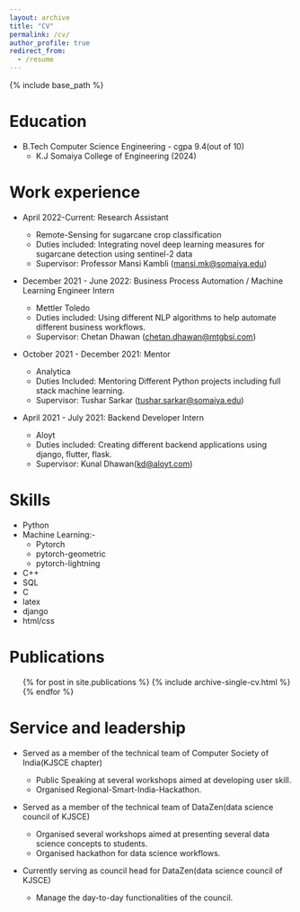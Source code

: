 ```yaml
---
layout: archive
title: "CV"
permalink: /cv/
author_profile: true
redirect_from:
  - /resume
---
```


{% include base_path %}

Education
======
* B.Tech Computer Science Engineering - cgpa 9.4(out of 10)
  * K.J Somaiya College of Engineering (2024)

Work experience
======
* April 2022-Current: Research Assistant
  * Remote-Sensing for sugarcane crop classification
  * Duties included: Integrating novel deep learning measures for sugarcane detection using sentinel-2 data
  * Supervisor: Professor Mansi Kambli (mansi.mk@somaiya.edu)

* December 2021 - June 2022: Business Process Automation / Machine Learning Engineer Intern
  * Mettler Toledo
  * Duties included: Using different NLP algorithms to help automate different business workflows.
  * Supervisor: Chetan Dhawan (chetan.dhawan@mtgbsi.com)

* October 2021 - December 2021: Mentor
  * Analytica
  * Duties Included: Mentoring Different Python projects including full stack machine learning.
  * Supervisor: Tushar Sarkar (tushar.sarkar@somaiya.edu)

* April 2021 - July 2021: Backend Developer Intern
  * Aloyt
  * Duties included: Creating different backend applications using django, flutter, flask.
  * Supervisor: Kunal Dhawan(kd@aloyt.com)
  
Skills
======
* Python
* Machine Learning:-
  * Pytorch
  * pytorch-geometric
  * pytorch-lightning
* C++
* SQL
* C
* latex
* django
* html/css

Publications
======
  <ul>{% for post in site.publications %}
    {% include archive-single-cv.html %}
  {% endfor %}</ul>
    
  
Service and leadership
======
* Served as a member of the technical team of Computer Society of India(KJSCE chapter) 
  * Public Speaking at several workshops aimed at developing user skill.
  * Organised Regional-Smart-India-Hackathon.

* Served as a member of the technical team of DataZen(data science council of KJSCE)
  * Organised several workshops aimed at presenting several data science concepts to students.
  * Organised hackathon for data science workflows.
  
* Currently serving as council head for DataZen(data science council of KJSCE)
  * Manage the day-to-day functionalities of the council.
